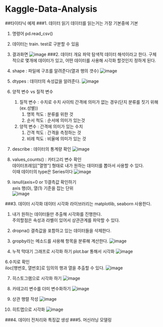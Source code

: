 # Kaggle-Data-Analysis

##타이타닉 예제
###1. 데이터 읽기
    데이터를 읽는거는 가장 기본중에 기본
1. 명령어 pd.read_csv()
2. 데이터는 train. test로 구분할 수 있음
3. 결과화면
![image](image/titanic/read_data.png)
###2. 데이터 개요 파악
    탐색적 데이터 해석이라고 한다. 구체적으로 몇개에 데이터가 있고, 어떤 데이터를 사용해 시각화 할것인지 정하게 된다.
1. shape : 파일에 구조를 알려준다(열과 행의 갯수)
![image](image/titanic/shape.png)

2. dtypes : 데이터의 속성값을 알려준다.
![image](image/titanic/dtypes.png)

3. 양적 변수 vs 질적 변수
   1. 질적 변수 : 수치로 수치 사이틔 간격에 의미가 없는 경우(단지 분류를 짓기 위해 (ex.성별))
      1. 명목 척도 : 분류를 위한 것
      2. 순서 척도 : 순서에 의미가 있는것
   2. 양적 변수 : 간격에 의미가 있는 수치
      1. 간격 척도 : 간격을 측정하는 것
      2. 비례 척도 : 비율에 의미가 있는 것


4. describe : 데이터의 통계량 확인 
![image](image/titanic/describe.png)

5. values_counts() : 카터고리 변수 확인 
<br>데이터프레임["열명"] 형태로 내가 원하는 데이터를 뽑아서 사용할 수 있다.
<br> 이때 데이터의 type은 Series이다
![image](image/titanic/counts.png)

6. isnull(axis=0 or 1)결측값 확인하기
<br>axis 행(0), 열(1) 기준을 잡는 단위<br>
![image](image/titanic/isnull.png)

###3. 데이터 시각화
      데이터 시각화 라이브러리는 matplotlib, seaborn 사용한다.
1. 내가 원하는 데이터들만 추출해 시각화를 진행한다.<br>주의할점은 속성과 라벨이 있어서 상관관계를 파악할 수 있다.
2. dropna() 결측값을 포함하고 있는 데이터들을 삭제한다.
3. gropby라는 메소드를 사용해 항목을 분류해 계산한다.
![image](image/titanic/groupby.png)


5. 누적 막대기 그래프로 시각화 하기 plot.bar 통해서 시각화
![image](image/titanic/bar.png)

6.수치로 확인<br>
iloc[행번호, 열번호]로 임의의 행과 열을 추출할 수 있다.
![image](image/titanic/iloc.png)

7. 히스토그램으로 시각화 하기
![image](image/titanic/hist.png)

8. 카테고리 변수를 더미 변수화하기
![image](image/titanic/dummies.png)

9. 상관 행렬 작성
![image](image/titanic/corr.png)

10. 히트맵으로 시각화
![image](image/titanic/heatmap.png)


###4. 데이터 전처리와 특징값 생성
###5. 머신러닝 모델링